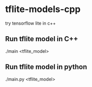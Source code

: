 # tflite-models-cpp
try tensorflow lite in c++

Run tflite model in C++
---
./main <tflite_model> <image>
  
Run tflite model in python
---
./main.py <tflite_model> <image>  
